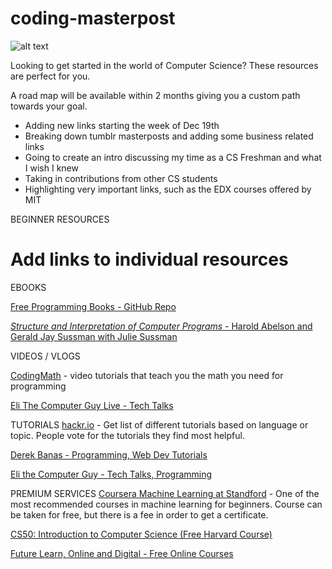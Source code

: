# coding-masterpost
![alt text][logo]

[logo]: https://img.shields.io/badge/License-MIT-yellow.svg "Logo Title Text 2"
Looking to get started in the world of Computer Science? These resources are perfect for you. 

A road map will be available within 2 months giving you a custom path towards your goal. 
+ Adding new links starting the week of Dec 19th
+ Breaking down tumblr masterposts and adding some business related links
+ Going to create an intro discussing my time as a CS Freshman and what I wish I knew
+ Taking in contributions from other CS students
+ Highlighting very important links, such as the EDX courses offered by MIT

BEGINNER RESOURCES
# Add links to individual resources 

EBOOKS

[Free Programming Books - GitHub Repo](https://github.com/vhf/free-programming-books)

[*Structure and Interpretation of Computer Programs* - Harold Abelson and Gerald Jay Sussman
with Julie Sussman](http://web.mit.edu/alexmv/6.037/sicp.pdf)

VIDEOS / VLOGS

[CodingMath](https://www.youtube.com/user/codingmath) - video tutorials that teach you the math you need for programming

[Eli The Computer Guy Live - Tech Talks](https://www.youtube.com/user/EliComputerGuyLive)

TUTORIALS 
[hackr.io](https://hackr.io/) - Get list of different tutorials based on language or topic. People vote for the tutorials they find most helpful.

[Derek Banas - Programming, Web Dev Tutorials](https://www.youtube.com/user/derekbanas/featured)

[Eli the Computer Guy - Tech Talks, Programming](https://www.youtube.com/user/elithecomputerguy/featured)

PREMIUM SERVICES
[Coursera Machine Learning at Standford](https://www.coursera.org/learn/machine-learning) -  One of the most recommended courses in machine learning for beginners. Course can be taken for free, but there is a fee in order to get a certificate.

[CS50: Introduction to Computer Science (Free Harvard Course)](https://www.edx.org/course/introduction-computer-science-harvardx-cs50x)

[Future Learn, Online and Digital - Free Online Courses](https://www.futurelearn.com/courses?utf8=✓&filter_category=online-and-digital&filter_availability=new-and-upcoming)
